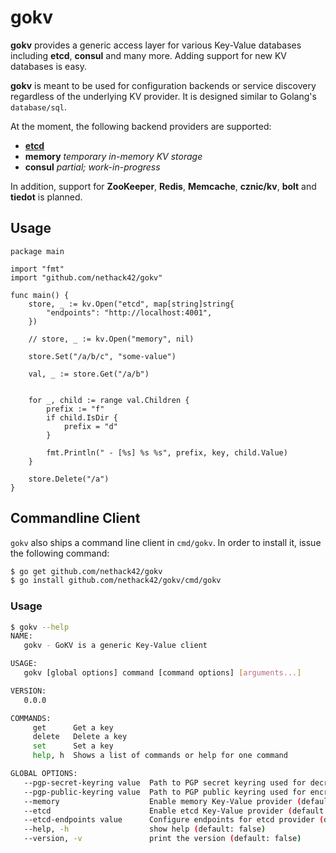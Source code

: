 # gokv

**gokv** provides a generic access layer for various Key-Value databases including
**etcd**, **consul** and many more. Adding support for new KV databases is easy.

**gokv** is meant to be used for configuration backends or service discovery 
regardless of the underlying KV provider. It is designed similar to Golang's
`database/sql`. 

At the moment, the following backend providers are supported:

- **[etcd](providers/etcd/README.md)**
- **memory** *temporary in-memory KV storage*
- **consul** *partial; work-in-progress*

In addition, support for **ZooKeeper**, **Redis**, **Memcache**, **cznic/kv**,
**bolt** and **tiedot** is planned.

## Usage

```golang
package main

import "fmt"
import "github.com/nethack42/gokv"

func main() {
    store, _ := kv.Open("etcd", map[string]string{
        "endpoints": "http://localhost:4001",
    })

    // store, _ := kv.Open("memory", nil)

    store.Set("/a/b/c", "some-value")

    val, _ := store.Get("/a/b")


    for _, child := range val.Children {
        prefix := "f"
        if child.IsDir {
            prefix = "d" 
        }

        fmt.Println(" - [%s] %s %s", prefix, key, child.Value)
    }

    store.Delete("/a")
}
```

## Commandline Client

`gokv` also ships a command line client in `cmd/gokv`. In order to install it,
issue the following command:

```bash
$ go get github.com/nethack42/gokv
$ go install github.com/nethack42/gokv/cmd/gokv
```

### Usage

```bash
$ gokv --help
NAME:
   gokv - GoKV is a generic Key-Value client

USAGE:
   gokv [global options] command [command options] [arguments...]

VERSION:
   0.0.0

COMMANDS:
     get      Get a key
     delete   Delete a key
     set      Set a key
     help, h  Shows a list of commands or help for one command

GLOBAL OPTIONS:
   --pgp-secret-keyring value  Path to PGP secret keyring used for decryption and signing (default: "/home/ppc/.gnupg/secring.gpg")
   --pgp-public-keyring value  Path to PGP public keyring used for encryption and signature verification (default: "/home/ppc/.gnupg/pubring.gpg")
   --memory                    Enable memory Key-Value provider (default: false) [$USE_MEMORY]
   --etcd                      Enable etcd Key-Value provider (default: true) [$USE_ETCD]
   --etcd-endpoints value      Configure endpoints for etcd provider (default: "http://localhost:4001/") [$ETCD_ENDPOINTS]
   --help, -h                  show help (default: false)
   --version, -v               print the version (default: false)
```
